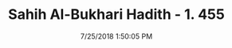 ---
title        : "Sahih Al-Bukhari Hadith - 1. 455"
date         : 7/25/2018 1:50:05 PM
draft        : false
type         : "hadith"
layout       : "hadith"
BookCode     : "SHB"
VolumeNumber : "1"
HadithNumber : "455"
categories  :  ["Prayer-A small door and a path in the mosque"]
tags  :  ["Abu Said Al Khudri"]
---